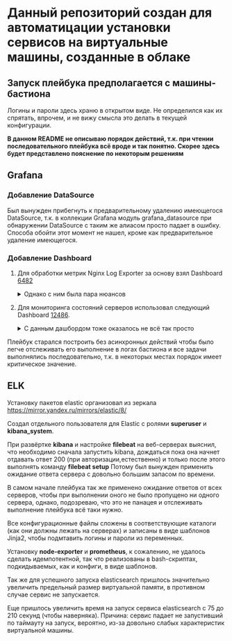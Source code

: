 # Данный репозиторий создан для автоматицации установки сервисов на виртуальные машины, созданные в облаке

## Запуск плейбука предполагается с машины-бастиона
Логины и пароли здесь храню в открытом виде. Не определился как их спрятать, впрочем, и не вижу смысла это делать в текущей конфигурации.

**В данном README не описываю порядок действий, т.к. при чтении последовательного плейбука всё вроде и так понятно. Скорее здесь будет представлено пояснение по некоторым решениям**

## Grafana

### Добавление DataSource

Был вынужден прибегнуть к предварительному удалению имеющегося DataSource, т.к. в коллекции Grafana модуль grafana_datasource при обнаружении DataSource с таким же алиасом просто падает в ошибку. Способа обойти этот момент не нашел, кроме как предварительное удаление имеющегося.

### Добавление Dashboard

1. Для обработки метрик Nginx Log Exporter за основу взял Dashboard [6482](https://grafana.com/grafana/dashboards/6482-nginx-log-metrics/)

    <details>
    <summary>Однако с ним была пара нюансов</summary>

    - при импорте через Ansible данный Dashboard не подхватывал данные из DataSource. Выявил, что в JSON-модели отсутствуют Переменные (Variables), точнее блок `__requires` - добавил в JSON-модель, в связи с чем пришлось производить импорт уже из файла, а не по ID или ссылке на Grafana Labs

    - этот дашборд не удовлетворял требованию наличия Tresholds. Я добавил их на предварительной развёртке, выставил значения, окраску значений и графа со статусами ответа серверов (200,304,404). Собственно, основываясь на личном опыте принял решение отслеживать именно 404 ошибки, которые в некоторых случаях, при высоких значениях, могут быть свидетельством атаки на сайт.

    Для теста на 404 ошибку запускал из консоли браузера на странице такой вот JS-код:
    ```
    setInterval(function(){
    $.get("/qwe.php");
    },10)
    ```
    Данный код наждые 10 миллисекунд опрашивает несуществующий файл `qwe.php` в корне сайта.

    Таким образом после кастомизации Дашборда, сохранил его JSON-модель и прописал в playbook "подкидывание" этой модели в виде файла
    </details>

2. Для мониторинга состояний серверов использовал следующий Dashboard [12486](https://grafana.com/grafana/dashboards/12486-node-exporter-full/?tab=revisions).

    <details>
    <summary>С данным дашбордом тоже оказалось не всё так просто</summary>
    при попытке указать ревизию с помошью параметра `dashbord_revision`, ansible падал в ошибку, соответственно, было решено добавлять нужную ревизию дашборда по URL на Grafana Labs.
    </details>


Плейбук старался построить без асинхронных действий чтобы было легче отслеживать его выполнение в логах бастиона и все задачи выполнялись последовательно, т.к. в некоторых местах порядок имеет критическое значение.

## ELK

Установку пакетов elastic организовал из зеркала https://mirror.yandex.ru/mirrors/elastic/8/

Создал отдельного пользователя для Elastic с ролями **superuser** и **kibana_system**.

При развёртке **kibana** и настройке **filebeat** на веб-серверах выяснил, что необходимо сначала запустить kibana, дождаться пока она начнет отдавать ответ 200 (при авторизации,естественно) и только после этого выполнять команду **filebeat setup**
Потому был вынужден применить ожидание ответа сервера с довольно большим запасом по времени.

В самом начале плейбука так же применено ожидание ответов от всех серверов, чтобы при выполнении оного не было пропущено ни одного сервера, однако, подозреваю, что это не панацея и отслеживать выполнение плейбука всё таки нужно.

Все конфигурационные файлы сложены в соответствующие каталоги (как они должны лежать на серверах) и записаны в виде шаблонов Jinja2, чтобы подмтавить логины и пароли из переменных.

Установку **node-exporter** и **prometheus**, к сожалению, не удалось сделать идемпотентной, так что реализованы в bash-скриптах, подкидываемых, как и конфиги, в виде шаблонов.

Так же для успешного запуска elasticsearch пришлось значительно увеличить предельный размер виртуальной памяти, в противном случае сервис не запускается.

Еще пришлось увеличить время на запуск сервиса elasticsearch с 75 до 210 секунд (чтобы наверняка). Причина: сервис падает не запустивший по таймауту на запуск, вероятно, из-за довольно слабых характеристик виртуальной машины.
